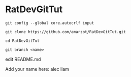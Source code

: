 # RatDevGitTut
```
git config --global core.autocrlf input

git clone https://github.com/amarzot/RatDevGitTut.git

cd RatDevGitTut

git branch <name>
```
edit README.md

Add your name here:
alec
liam